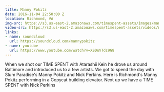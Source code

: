 ```yaml
---
title: Manny Pokitz
date: 2016-11-04 22:50:00 Z
location: Richmond, VA
img-src: https://s3.us-east-2.amazonaws.com/timespent-assets/images/manny-pokitz.png
video-src: https://s3.us-east-2.amazonaws.com/timespent-assets/videos/manny-pokitz.mp4
links:
- name: soundcloud
  url: https://soundcloud.com/mannypokitz
- name: youtube
  url: https://www.youtube.com/watch?v=XSDuVTdz9G8
---
```


When we shot our TIME SPENT with Atarashii Kein he drove us around Baltimore and introduced us to a few artists. We got to spend the day with Slum Paradise's Manny Pokitz and Nick Perkins. Here is Richmond's Manny Pokitz performing in a Copycat building elevator. Next up we have a TIME SPENT with Nick Perkins